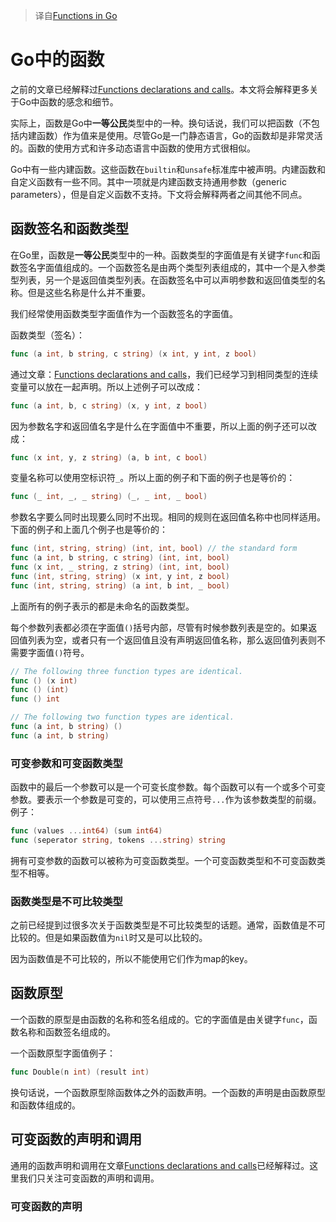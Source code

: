 > 译自[Functions in Go](https://go101.org/article/function.html)

# Go中的函数

之前的文章已经解释过[Functions declarations and calls](https://go101.org/article/function-declarations-and-calls.html)。本文将会解释更多关于Go中函数的感念和细节。

实际上，函数是Go中**一等公民**类型中的一种。换句话说，我们可以把函数（不包括内建函数）作为值来是使用。尽管Go是一门静态语言，Go的函数却是非常灵活的。函数的使用方式和许多动态语言中函数的使用方式很相似。

Go中有一些内建函数。这些函数在`builtin`和`unsafe`标准库中被声明。内建函数和自定义函数有一些不同。其中一项就是内建函数支持通用参数（generic parameters），但是自定义函数不支持。下文将会解释两者之间其他不同点。


## 函数签名和函数类型

在Go里，函数是**一等公民**类型中的一种。函数类型的字面值是有关键字`func`和函数签名字面值组成的。一个函数签名是由两个类型列表组成的，其中一个是入参类型列表，另一个是返回值类型列表。在函数签名中可以声明参数和返回值类型的名称。但是这些名称是什么并不重要。

我们经常使用函数类型字面值作为一个函数签名的字面值。

函数类型（签名）：

```go
func (a int, b string, c string) (x int, y int, z bool)
```

通过文章：[Functions declarations and calls](https://go101.org/article/function-declarations-and-calls.html)，我们已经学习到相同类型的连续变量可以放在一起声明。所以上述例子可以改成：

```go
func (a int, b, c string) (x, y int, z bool)
```

因为参数名字和返回值名字是什么在字面值中不重要，所以上面的例子还可以改成：

```go
func (x int, y, z string) (a, b int, c bool)
```

变量名称可以使用空标识符`_`。所以上面的例子和下面的例子也是等价的：

```go
func (_ int, _, _ string) (_, _ int, _ bool)
```

参数名字要么同时出现要么同时不出现。相同的规则在返回值名称中也同样适用。下面的例子和上面几个例子也是等价的：

 ```go
 func (int, string, string) (int, int, bool) // the standard form
func (a int, b string, c string) (int, int, bool)
func (x int, _ string, z string) (int, int, bool)
func (int, string, string) (x int, y int, z bool)
func (int, string, string) (a int, b int, _ bool)
```

上面所有的例子表示的都是未命名的函数类型。

每个参数列表都必须在字面值`()`括号内部，尽管有时候参数列表是空的。如果返回值列表为空，或者只有一个返回值且没有声明返回值名称，那么返回值列表则不需要字面值`()`符号。

```go
// The following three function types are identical.
func () (x int)
func () (int)
func () int

// The following two function types are identical.
func (a int, b string) ()
func (a int, b string)
```

### 可变参数和可变函数类型

函数中的最后一个参数可以是一个可变长度参数。每个函数可以有一个或多个可变参数。要表示一个参数是可变的，可以使用三点符号`...`作为该参数类型的前缀。例子：

```go
func (values ...int64) (sum int64)
func (seperator string, tokens ...string) string
```

拥有可变参数的函数可以被称为可变函数类型。一个可变函数类型和不可变函数类型不相等。

### 函数类型是不可比较类型

之前已经提到过很多次关于函数类型是不可比较类型的话题。通常，函数值是不可比较的。但是如果函数值为`nil`时又是可以比较的。

因为函数值是不可比较的，所以不能使用它们作为map的key。

## 函数原型

一个函数的原型是由函数的名称和签名组成的。它的字面值是由关键字`func`，函数名称和函数签名组成的。

一个函数原型字面值例子：

```go
func Double(n int) (result int)
```

换句话说，一个函数原型除函数体之外的函数声明。一个函数的声明是由函数原型和函数体组成的。

## 可变函数的声明和调用

通用的函数声明和调用在文章[Functions declarations and calls](https://go101.org/article/function-declarations-and-calls.html)已经解释过。这里我们只关注可变函数的声明和调用。

### 可变函数的声明
